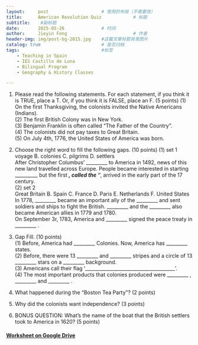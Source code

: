 ```yaml
---
layout:     post   				    # 使用的布局（不需要改）
title:      American Revolution	Quiz			# 标题  
subtitle:    #副标题
date:       2025-05-26 				# 时间
author:     Jieyin Feng 						# 作者 
header-img: img/post-bg-2015.jpg 	#这篇文章标题背景图片
catalog: true 						# 是否归档
tags:								#标签
    - Teaching in Spain 
    - IES Castillo de Luna
    - Bilingual Program
    - Geography & History Classes

---
```


1. Please read the following statements. For each statement, if you think it is TRUE, place a T. Or, if you think it is FALSE, place an F. (5 points)
(1) On the first Thanksgiving, the colonists invited the Native Americans (Indians).\
(2) The first British Colony was in New York.\
(3) Benjamin Franklin is often called “The Father of the Country”.\
(4) The colonists did not pay taxes to Great Britain.\
(5) On July 4th, 1776, the United States of America was born.

2. Choose the right word to fill the following gaps. (10 points)
(1) set 1\
voyage     B. colonies     C. pilgrims     D. settlers    \
After Christopher Columbus’ _________ to America in 1492, news of this new land travelled across Europe. People became interested in starting _________, but the first _________, called the ‘_________’, arrived in the early part of the 17 century.\
(2) set 2\
Great Britain     B. Spain     C. France     D. Paris     E. Netherlands     F. United States\
In 1778,  _________ became an important ally of the  _________  and sent soldiers and ships to fight the   British.   _________ and the  _________  also became American allies in 1779 and 1780. \
On September 3r, 1783, America and  _________  signed the peace treaty in  _________ .

4. Gap Fill. (10 points)\
(1) Before, America had _________ Colonies. Now, America has _________ states.\
(2) Before, there were 13 _________ and _________ stripes and a circle of 13 _________ stars on a _________ background.\
(3) Americans call their flag ‘______________________________________’.\
(4) The most important products that colonies produced were _________ ,  _________  and  _________ .

5. What happened during the “Boston Tea Party”? (2 points)


6. Why did the colonists want independence? (3 points)


7. BONUS QUESTION: What’s the name of the boat that the British settlers took to America in 1620? (5 points)

#### [Worksheet on Google Drive](https://docs.google.com/document/d/1Idx26ZXM7ksGMsgfU1FpSbq3iQrjvVop/edit?usp=sharing&ouid=103086183032334531092&rtpof=true&sd=true)




